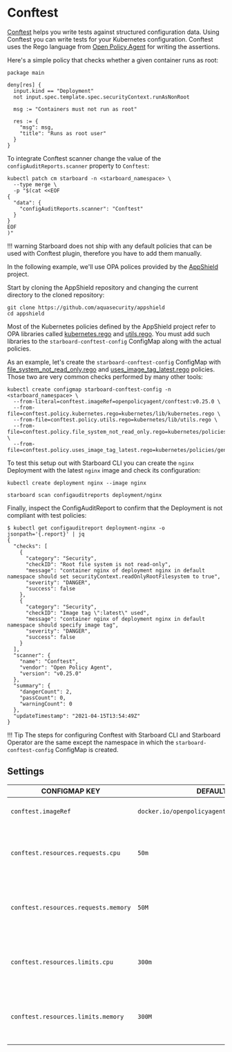 # Conftest

[Conftest] helps you write tests against structured configuration data. Using Conftest you can write tests for your
Kubernetes configuration. Conftest uses the Rego language from [Open Policy Agent][OPA] for writing the assertions.

Here's a simple policy that checks whether a given container runs as root:

```opa
package main

deny[res] {
  input.kind == "Deployment"
  not input.spec.template.spec.securityContext.runAsNonRoot

  msg := "Containers must not run as root"
  
  res := {
    "msg": msg,
    "title": "Runs as root user"
  }
}
```

To integrate Conftest scanner change the value of the `configAuditReports.scanner` property to `Conftest`:

```
kubectl patch cm starboard -n <starboard_namespace> \
  --type merge \
  -p "$(cat <<EOF
{
  "data": {
    "configAuditReports.scanner": "Conftest"
  }
}
EOF
)"
```

!!! warning
    Starboard does not ship with any default policies that can be used with Conftest plugin, therefore you have to add
    them manually.

In the following example, we'll use OPA polices provided by the [AppShield] project.

Start by cloning the AppShield repository and changing the current directory to the cloned repository:

```
git clone https://github.com/aquasecurity/appshield
cd appshield
```

Most of the Kubernetes policies defined by the AppShield project refer to OPA libraries called [kubernetes.rego]
and [utils.rego]. You must add such libraries to the `starboard-conftest-config` ConfigMap along with the actual
policies.

As an example, let's create the `starboard-conftest-config` ConfigMap with [file_system_not_read_only.rego] and
[uses_image_tag_latest.rego] policies. Those two are very common checks performed by many other tools:

```
kubectl create configmap starboard-conftest-config -n <starboard_namespace> \
  --from-literal=conftest.imageRef=openpolicyagent/conftest:v0.25.0 \
  --from-file=conftest.policy.kubernetes.rego=kubernetes/lib/kubernetes.rego \
  --from-file=conftest.policy.utils.rego=kubernetes/lib/utils.rego \
  --from-file=conftest.policy.file_system_not_read_only.rego=kubernetes/policies/general/file_system_not_read_only.rego \
  --from-file=conftest.policy.uses_image_tag_latest.rego=kubernetes/policies/general/uses_image_tag_latest.rego
```

To test this setup out with Starboard CLI you can create the `nginx` Deployment with the latest `nginx` image and check
its configuration:

```
kubectl create deployment nginx --image nginx
```

```
starboard scan configauditreports deployment/nginx
```

Finally, inspect the ConfigAuditReport to confirm that the Deployment is not compliant with test policies:

```console
$ kubectl get configauditreport deployment-nginx -o jsonpath='{.report}' | jq
{
  "checks": [
    {
      "category": "Security",
      "checkID": "Root file system is not read-only",
      "message": "container nginx of deployment nginx in default namespace should set securityContext.readOnlyRootFilesystem to true",
      "severity": "DANGER",
      "success": false
    },
    {
      "category": "Security",
      "checkID": "Image tag \":latest\" used",
      "message": "container nginx of deployment nginx in default namespace should specify image tag",
      "severity": "DANGER",
      "success": false
    }
  ],
  "scanner": {
    "name": "Conftest",
    "vendor": "Open Policy Agent",
    "version": "v0.25.0"
  },
  "summary": {
    "dangerCount": 2,
    "passCount": 0,
    "warningCount": 0
  },
  "updateTimestamp": "2021-04-15T13:54:49Z"
}
```

!!! Tip
    The steps for configuring Conftest with Starboard CLI and Starboard Operator are the same except the namespace
    in which the `starboard-conftest-config` ConfigMap is created.

## Settings

| CONFIGMAP KEY                        | DEFAULT                                      | DESCRIPTION |
| ------------------------------------ | -------------------------------------------- | ----------- |
| `conftest.imageRef`                  | `docker.io/openpolicyagent/conftest:v0.25.0` | Conftest image reference |
| `conftest.resources.requests.cpu`    | `50m`                                        | The minimum amount of CPU required to run Conftest scanner pod. |
| `conftest.resources.requests.memory` | `50M`                                        | The minimum amount of memory required to run Conftest scanner pod. |
| `conftest.resources.limits.cpu`      | `300m`                                       | The maximum amount of CPU allowed to run Conftest scanner pod. |
| `conftest.resources.limits.memory`   | `300M`                                       | The maximum amount of memory allowed to run Conftest scanner pod. |


[OPA]: https://www.openpolicyagent.org
[Conftest]: https://github.com/open-policy-agent/conftest
[AppShield]: https://github.com/aquasecurity/appshield
[kubernetes.rego]: https://raw.githubusercontent.com/aquasecurity/appshield/master/kubernetes/lib/kubernetes.rego
[utils.rego]: https://raw.githubusercontent.com/aquasecurity/appshield/master/kubernetes/lib/utils.rego
[file_system_not_read_only.rego]: https://raw.githubusercontent.com/aquasecurity/appshield/master/kubernetes/policies/general/file_system_not_read_only.rego
[uses_image_tag_latest.rego]: https://raw.githubusercontent.com/aquasecurity/appshield/master/kubernetes/policies/general/uses_image_tag_latest.rego